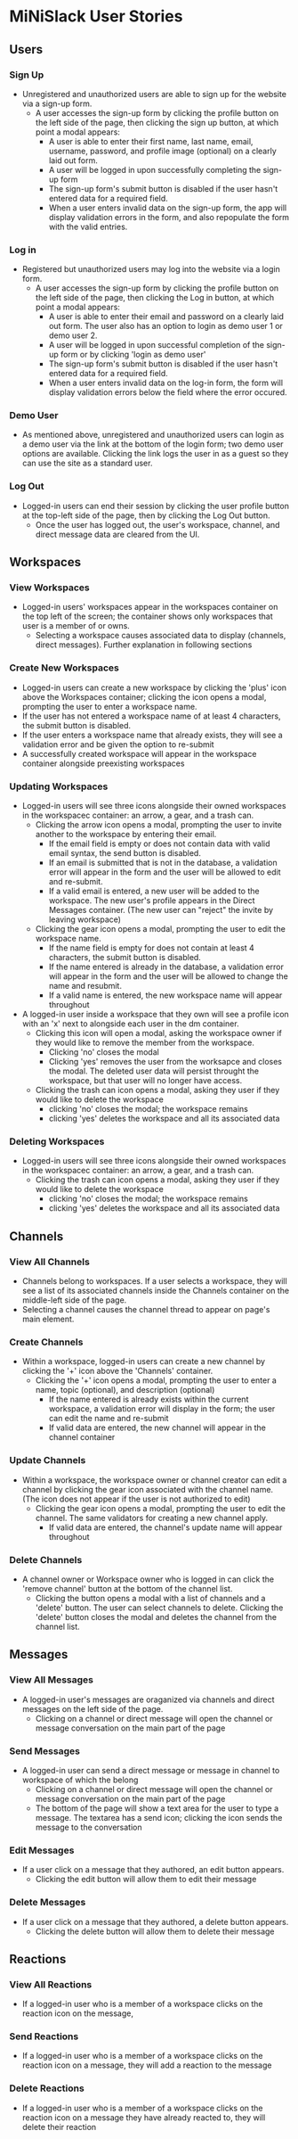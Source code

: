 # MiNiSlack User Stories

## Users

### Sign Up

* Unregistered and unauthorized users are able to sign up for the website via a sign-up form.
  * A user accesses the sign-up form by clicking the profile button on the left side of the page, then clicking the sign up button, at which point a modal appears:
    * A user is able to enter their first name, last name, email, username, password, and profile image (optional) on a clearly laid out form.
    * A user will be logged in upon successfully completing the sign-up form
    * The sign-up form's submit button is disabled if the user hasn't entered data for a required field.
    * When a user enters invalid data on the sign-up form, the app will display validation errors in the form, and also repopulate the form with the valid entries. <br />

### Log in

* Registered but unauthorized users may log into the website via a login form.
  * A user accesses the sign-up form by clicking the profile button on the left side of the page, then clicking the Log in button, at which point a modal appears:
    * A user is able to enter their email and password on a clearly laid out form. The user also has an option to login as demo user 1 or demo user 2.
    * A user will be logged in upon successful completion of the sign-up form or by clicking 'login as demo user' <br />
    * The sign-up form's submit button is disabled if the user hasn't entered data for a required field.
    * When a user enters invalid data on the log-in form, 
    the form will display validation errors below the field where the error occured. 
   
### Demo User

* As mentioned above, unregistered and unauthorized users can login as a demo user via the link at the bottom of the login form; two demo user options are available.
Clicking the link logs the user in as a guest so they can use the site as a standard user.

### Log Out

* Logged-in users can end their session by clicking the user profile button at the top-left side of the page, then by clicking the Log Out button.
  * Once the user has logged out, the user's workspace, channel, and direct message data are cleared from the UI.

## Workspaces

### View Workspaces

* Logged-in users' workspaces appear in the workspaces container on the top left of the screen; the container shows only workspaces that user is a member of or owns. 
  * Selecting a workspace causes associated data to display (channels, direct messages). Further explanation in following sections

### Create New Workspaces

* Logged-in users can create a new workspace by clicking the 'plus' icon above the Workspaces container; clicking the icon opens a modal, prompting the user to enter a workspace name.
 * If the user has not entered a workspace name of at least 4 characters, the submit button is disabled.
 * If the user enters a workspace name that already exists, they will see a validation error and be given the option to re-submit
 * A successfully created workspace will appear in the workspace container alongside preexisting workspaces


### Updating Workspaces
* Logged-in users will see three icons alongside their owned workspaces in the workspacec container: an arrow, a gear, and a trash can. 
  * Clicking the arrow icon opens a modal, prompting the user to invite another to the workspace by entering their email. 
    * If the email field is empty or does not contain data with valid email syntax, the send button is disabled.
    * If an email is submitted that is not in the database, a validation error will appear in the form and the user will be allowed to edit and re-submit.
    * If a valid email is entered, a new user will be added to the workspace. The new user's profile appears in the Direct Messages container. (The new user can "reject" the invite by leaving workspace)
  * Clicking the gear icon opens a modal, prompting the user to edit the workspace name. 
    * If the name field is empty for does not contain at least 4 characters, the submit button is disabled.
    * If the name entered is already in the database, a validation error will appear in the form and the user will be allowed to change the name and resubmit.
    * If a valid name is entered, the new workspace name will appear throughout
* A logged-in user inside a workspace that they own will see a profile icon with an 'x' next to alongside each user in the dm container.
  * Clicking this icon will open a modal, asking the workspace owner if they would like to remove the member from the workspace. 
    * Clicking 'no' closes the modal
    * Clicking 'yes' removes the user from the worksapce and closes the modal. The deleted user data will persist throught the workspace, but that user will no longer have access. 
  * Clicking the trash can icon opens a modal, asking they user if they would like to delete the workspace
    * clicking 'no' closes the modal; the workspace remains
    * clicking 'yes' deletes the workspace and all its associated data
  
### Deleting Workspaces
* Logged-in users will see three icons alongside their owned workspaces in the workspacec container: an arrow, a gear, and a trash can. 
  * Clicking the trash can icon opens a modal, asking they user if they would like to delete the workspace
    * clicking 'no' closes the modal; the workspace remains
    * clicking 'yes' deletes the workspace and all its associated data

## Channels

### View All Channels
* Channels belong to workspaces. If a user selects a workspace, they will see a list of its associated channels inside the Channels container on the middle-left side of the page.
* Selecting a channel causes the channel thread to appear on page's main element.

### Create Channels
* Within a workspace, logged-in users can create a new channel by clicking the '+' icon above the 'Channels' container.
  * Clicking the '+' icon opens a modal, prompting the user to enter a name, topic (optional), and description (optional)
    * If the name entered is already exists within the current workspace, a validation error will display in the form; the user can edit the name and re-submit
    * If valid data are entered, the new channel will appear in the channel container

### Update Channels
* Within a workspace, the workspace owner or channel creator can edit a channel by clicking the gear icon associated with the channel name. (The icon does not appear if the user is not authorized to edit)
  * Clicking the gear icon opens a modal, prompting the user to edit the channel. The same validators for creating a new channel apply.
    * If valid data are entered, the channel's update name will appear throughout

### Delete Channels
* A channel owner or Workspace owner who is logged in can click the 'remove channel' button at the bottom of the channel list.
  * Clicking the button opens a modal with a list of channels and a 'delete' button. The user can select channels to delete. Clicking the 'delete' button closes the modal and deletes the channel from the channel list.

## Messages

### View All Messages
* A logged-in user's messages are oraganized via channels and direct messages on the left side of the page.
  * Clicking on a channel or direct message will open the channel or message conversation on the main part of the page

### Send Messages
* A logged-in user can send a direct message or message in channel to workspace of which the belong
  * Clicking on a channel or direct message will open the channel or message conversation on the main part of the page
  * The bottom of the page will show a text area for the user to type a message. The textarea has a send icon; clicking the icon sends the message to the conversation

### Edit Messages
* If a user click on a message that they authored, an edit button appears.
  * Clicking the edit button will allow them to edit their message

### Delete Messages
* If a user click on a message that they authored, a delete button appears.
  * Clicking the delete button will allow them to delete their message

## Reactions

### View All Reactions
* If a logged-in user who is a member of a workspace clicks on the reaction icon on the message,

### Send Reactions
* If a logged-in user who is a member of a workspace clicks on the reaction icon on a message, they will add a reaction to the message
### Delete Reactions
* If a logged-in user who is a member of a workspace clicks on the reaction icon on a message they have already reacted to, they will delete their reaction
